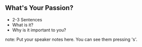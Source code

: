 ##  What's Your Passion?

* 2-3 Sentences
* What is it?
* Why is it important to you?

note:
    Put your speaker notes here.
    You can see them pressing 's'.
